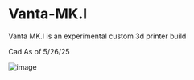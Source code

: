 # Vanta-MK.I
Vanta MK.I is an experimental custom 3d printer build 

 Cad As of 5/26/25 
 
![image](https://github.com/user-attachments/assets/8728a68a-c9be-4f26-8c93-a30539075ef6)

